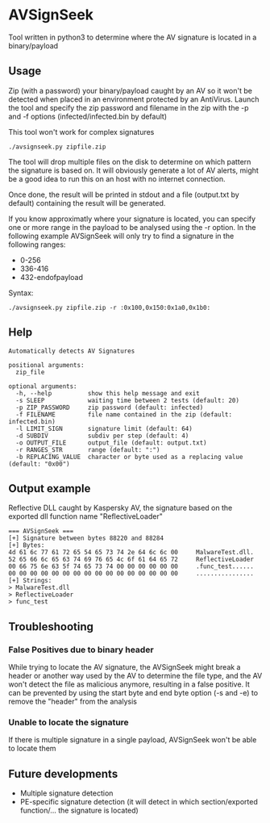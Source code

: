 # AVSignSeek
Tool written in python3 to determine where the AV signature is located in a binary/payload

## Usage 

Zip (with a password) your binary/payload caught by an AV so it won't be detected when placed in an environment protected by an AntiVirus.
Launch the tool and specify the zip password and filename in the zip with the -p and -f options (infected/infected.bin by default)

This tool won't work for complex signatures

```
./avsignseek.py zipfile.zip
```

The tool will drop multiple files on the disk to determine on which pattern the signature is based on. It will obviously generate a lot of AV alerts, might be a good idea to run this on an host with no internet connection.

Once done, the result will be printed in stdout and a file (output.txt by default) containing the result will be generated.

If you know approximatly where your signature is located, you can specify one or more range in the payload to be analysed using the -r option. In the following example AVSignSeek will only try to find a signature in the following ranges:
* 0-256
* 336-416
* 432-endofpayload

Syntax:
```
./avsignseek.py zipfile.zip -r :0x100,0x150:0x1a0,0x1b0:
```

## Help

```
Automatically detects AV Signatures

positional arguments:
  zip_file

optional arguments:
  -h, --help          show this help message and exit
  -s SLEEP            waiting time between 2 tests (default: 20)
  -p ZIP_PASSWORD     zip password (default: infected)
  -f FILENAME         file name contained in the zip (default: infected.bin)
  -l LIMIT_SIGN       signature limit (default: 64)
  -d SUBDIV           subdiv per step (default: 4)
  -o OUTPUT_FILE      output_file (default: output.txt)
  -r RANGES_STR       range (default: ":")
  -b REPLACING_VALUE  character or byte used as a replacing value (default: "0x00")
```

## Output example
Reflective DLL caught by Kaspersky AV, the signature based on the exported dll function name "ReflectiveLoader"

```
=== AVSignSeek ===
[+] Signature between bytes 88220 and 88284
[+] Bytes:
4d 61 6c 77 61 72 65 54 65 73 74 2e 64 6c 6c 00 	MalwareTest.dll.
52 65 66 6c 65 63 74 69 76 65 4c 6f 61 64 65 72 	ReflectiveLoader
00 66 75 6e 63 5f 74 65 73 74 00 00 00 00 00 00 	.func_test......
00 00 00 00 00 00 00 00 00 00 00 00 00 00 00 00 	................
[+] Strings:
> MalwareTest.dll
> ReflectiveLoader
> func_test
```

## Troubleshooting

### False Positives due to binary header

While trying to locate the AV signature, the AVSignSeek might break a header or another way used by the AV to determine the file type, and the AV won't detect the file as malicious anymore, resulting in a false positive.
It can be prevented by using the start byte and end byte option (-s and -e) to remove the "header" from the analysis

### Unable to locate the signature

If there is multiple signature in a single payload, AVSignSeek won't be able to locate them

## Future developments

* Multiple signature detection
* PE-specific signature detection (it will detect in which section/exported function/... the signature is located)
